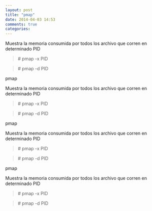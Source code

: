 ```yaml
---
layout: post
title: "pmap"
date: 2014-04-03 14:53
comments: true
categories: 
---
```

Muestra la memoria consumida por todos los archivo que corren en determinado PID

>\# pmap -x PID

>\# pmap -d PID

pmap

Muestra la memoria consumida por todos los archivo que corren en determinado PID

>\# pmap -x PID

>\# pmap -d PID

pmap

Muestra la memoria consumida por todos los archivo que corren en determinado PID

>\# pmap -x PID

>\# pmap -d PID

pmap

Muestra la memoria consumida por todos los archivo que corren en determinado PID

>\# pmap -x PID

>\# pmap -d PID

